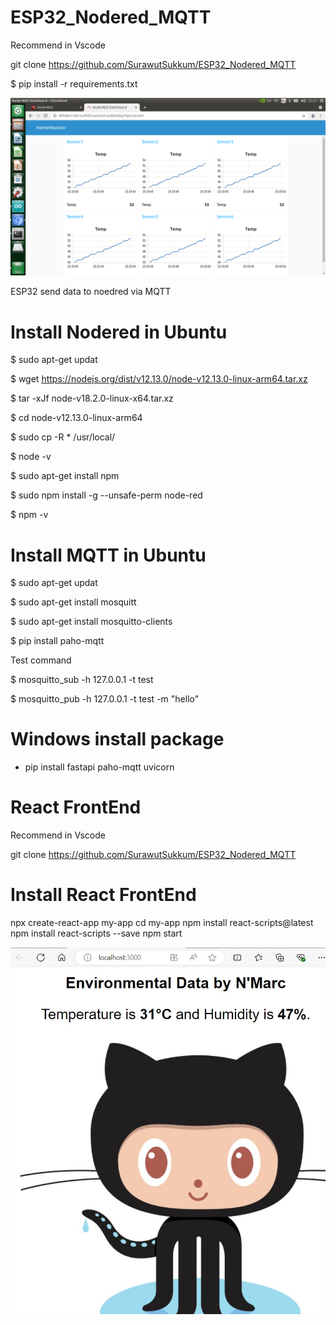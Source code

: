 # ESP32_Nodered_MQTT

Recommend in Vscode

git clone https://github.com/SurawutSukkum/ESP32_Nodered_MQTT

$ pip install -r requirements.txt

![alt text](https://github.com/SurawutSukkum/ESP32_Nodered_MQTT/blob/main/Screenshot%20from%202022-05-28%2022-21-39.png?raw=true)

ESP32 send data to noedred via MQTT

# Install Nodered in Ubuntu

$ sudo apt-get updat

$ wget https://nodejs.org/dist/v12.13.0/node-v12.13.0-linux-arm64.tar.xz

$ tar -xJf node-v18.2.0-linux-x64.tar.xz

$ cd node-v12.13.0-linux-arm64

$ sudo cp -R * /usr/local/

$ node -v

$ sudo apt-get install npm

$ sudo npm install -g --unsafe-perm node-red 

$ npm -v

# Install MQTT in Ubuntu

$ sudo apt-get updat

$ sudo apt-get install mosquitt

$ sudo apt-get install mosquitto-clients

$ pip install paho-mqtt 

Test command 

$ mosquitto_sub -h 127.0.0.1 -t test

$ mosquitto_pub -h 127.0.0.1 -t test -m "hello"

# Windows install package 
 - pip install fastapi paho-mqtt uvicorn

# React FrontEnd
Recommend in Vscode

git clone https://github.com/SurawutSukkum/ESP32_Nodered_MQTT

# Install React FrontEnd
npx create-react-app my-app
cd my-app
npm install react-scripts@latest
npm install react-scripts --save
npm start

![alt text](https://github.com/SurawutSukkum/ESP32_Nodered_MQTT/blob/main/web.JPG?raw=true)
 

